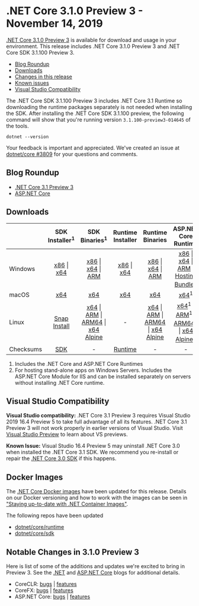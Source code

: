 # .NET Core 3.1.0 Preview 3 - November 14, 2019

[.NET Core 3.1.0 Preview 3](https://dotnet.microsoft.com/download/dotnet/3.1) is available for download and usage in your environment. This release includes .NET Core 3.1.0 Preview 3 and .NET Core SDK 3.1.100 Preview 3.

* [Blog Roundup](#blog-roundup)
* [Downloads](https://dotnet.microsoft.com/download/dotnet/3.1)
* [Changes in this release](#notable-changes-in-310-preview-3)
* [Known issues](../3.1-known-issues.md)
* [Visual Studio Compatibility](#visual-studio-compatibility)

The .NET Core SDK 3.1.100 Preview 3 includes .NET Core 3.1 Runtime so downloading the runtime packages separately is not needed when installing the SDK. After installing the .NET Core SDK 3.1.100 preview, the following command will show that you're running version `3.1.100-preview3-014645` of the tools.

`dotnet --version`

Your feedback is important and appreciated. We've created an issue at [dotnet/core #3809](https://github.com/dotnet/core/issues/3809) for your questions and comments.

## Blog Roundup

* [.NET Core 3.1 Preview 3][dotnet-blog]
* [ASP.NET Core][aspnet-blog]

## Downloads

|           | SDK Installer<sup>1</sup>                        | SDK Binaries<sup>1</sup>                 | Runtime Installer                                        | Runtime Binaries                                 | ASP.NET Core Runtime           | Windows Desktop Runtime           |
| --------- | :------------------------------------------:     | :----------------------:                 | :---------------------------:                            | :-------------------------:                      | :-----------------:            |:-----------------:            |
| Windows   | [x86][dotnet-sdk-win-x86.exe] \| [x64][dotnet-sdk-win-x64.exe] | [x86][dotnet-sdk-win-x86.zip] \| [x64][dotnet-sdk-win-x64.zip] \| [ARM][dotnet-sdk-win-arm.zip] | [x86][dotnet-runtime-win-x86.exe] \| [x64][dotnet-runtime-win-x64.exe] | [x86][dotnet-runtime-win-x86.zip] \| [x64][dotnet-runtime-win-x64.zip] \| [ARM][dotnet-runtime-win-arm.zip]  | [x86][aspnetcore-runtime-win-x86.exe] \| [x64][aspnetcore-runtime-win-x64.exe] \| [ARM][aspnetcore-runtime-win-arm.zip] \|<br/> [Hosting Bundle][dotnet-hosting-win.exe]<sup>2</sup> | [x86][windowsdesktop-runtime-win-x86.exe] \| [x64][windowsdesktop-runtime-win-x64.exe] |
| macOS     | [x64][dotnet-sdk-osx-x64.pkg]  | [x64][dotnet-sdk-osx-x64.tar.gz]     | [x64][dotnet-runtime-osx-x64.pkg] | [x64][dotnet-runtime-osx-x64.tar.gz] | [x64][aspnetcore-runtime-osx-x64.tar.gz]<sup>1</sup> | - |
| Linux     |  [Snap Install][snap-install]  | [x64][dotnet-sdk-linux-x64.tar.gz] \| [ARM][dotnet-sdk-linux-arm.tar.gz] \| [ARM64][dotnet-sdk-linux-arm64.tar.gz] \| [x64 Alpine][dotnet-sdk-linux-musl-x64.tar.gz] | - | [x64][dotnet-runtime-linux-x64.tar.gz] \| [ARM][dotnet-runtime-linux-arm.tar.gz] \| [ARM64][dotnet-runtime-linux-arm64.tar.gz] \| [x64 Alpine][dotnet-runtime-linux-musl-x64.tar.gz] | [x64][aspnetcore-runtime-linux-x64.tar.gz]<sup>1</sup>  \| [ARM][aspnetcore-runtime-linux-arm.tar.gz]<sup>1</sup> \| [ARM64][aspnetcore-runtime-linux-arm64.tar.gz]<sup>1</sup> \| [x64 Alpine][aspnetcore-runtime-linux-musl-x64.tar.gz]<sup>1</sup> | - |
| Checksums | [SDK][checksums-sdk]                             | -                                        | [Runtime][checksums-runtime]                             | - | - | - |

1. Includes the .NET Core and ASP.NET Core Runtimes
2. For hosting stand-alone apps on Windows Servers. Includes the ASP.NET Core Module for IIS and can be installed separately on servers without installing .NET Core runtime.

## Visual Studio Compatibility

**Visual Studio compatibility:** .NET Core 3.1 Preview 3 requires Visual Studio 2019 16.4 Preview 5 to take full advantage of all its features. .NET Core 3.1 Preview 3 will not work properly in earlier versions of Visual Studio. Visit [Visual Studio Preview](https://visualstudio.microsoft.com/vs/preview/) to learn about VS previews.

**Known Issue:** Visual Studio 16.4 Preview 5 may uninstall .NET Core 3.0 when installed the .NET Core 3.1 SDK. We recommend you re-install or repair the [.NET Core 3.0 SDK](https://dotnet.microsoft.com/download/dotnet/3.0) if this happens.


## Docker Images

The [.NET Core Docker images](https://hub.docker.com/r/microsoft/dotnet/) have been updated for this release. Details on our Docker versioning and how to work with the images can be seen in ["Staying up-to-date with .NET Container Images"](https://blogs.msdn.microsoft.com/dotnet/2018/06/18/staying-up-to-date-with-net-container-images/).

The following repos have been updated

* [dotnet/core/runtime](https://hub.docker.com/_/microsoft-dotnet-core-runtime/)
* [dotnet/core/sdk](https://hub.docker.com/_/microsoft-dotnet-core-sdk/)

## Notable Changes in 3.1.0 Preview 3

Here is list of some of the additions and updates we're excited to bring in Preview 3. See the [.NET][dotnet-blog] and [ASP.NET Core][aspnet-blog] blogs for additional details.

* CoreCLR: [bugs][coreclr_bugs] | [features][coreclr_features]
* CoreFX: [bugs][corefx_bugs] | [features][corefx_features]
* ASP.NET Core: [bugs][aspnet_bugs] | [features][aspnet_features]

[blob-runtime]: https://dotnetcli.blob.core.windows.net/dotnet/Runtime/
[blob-sdk]: https://dotnetcli.blob.core.windows.net/dotnet/Sdk/
[release-notes]: https://github.com/dotnet/core/blob/main/release-notes/3.1/preview/3.1.0-preview3.md
[snap-install]: 3.1.0-preview3-install-instructions.md

[checksums-runtime]: https://dotnetcli.blob.core.windows.net/dotnet/checksums/3.1.0-preview3-sha.txt
[checksums-sdk]: https://dotnetcli.blob.core.windows.net/dotnet/checksums/3.1.0-preview3-sha.txt

[linux-install]: https://learn.microsoft.com/dotnet/core/install/linux
[linux-setup]: https://github.com/dotnet/core/blob/main/Documentation/linux-setup.md

[dotnet-blog]: https://devblogs.microsoft.com/dotnet/announcing-net-core-3-1-preview-3/
[aspnet-blog]: https://devblogs.microsoft.com/aspnet/asp-net-core-updates-in-net-core-3-1-preview-3/

[aspnet_bugs]: https://github.com/aspnet/AspNetCore/issues?q=is%3Aissue+milestone%3A3.1.0-preview3+label%3ADone+label%3Abug
[aspnet_features]: https://github.com/aspnet/AspNetCore/issues?q=is%3Aissue+milestone%3A3.1.0-preview3+label%3ADone+label%3Aenhancement
[coreclr_bugs]: https://github.com/dotnet/coreclr/issues?utf8=%E2%9C%93&q=is%3Aissue+milestone%3A3.1+label%3Abug+
[coreclr_features]: https://github.com/dotnet/coreclr/issues?q=is%3Aissue+milestone%3A3.1+label%3Aenhancement
[corefx_bugs]: https://github.com/dotnet/corefx/issues?q=is%3Aissue+milestone%3A3.1+label%3Abug
[corefx_features]: https://github.com/dotnet/corefx/issues?q=is%3Aissue+milestone%3A3.1+label%3Aenhancement


[//]: # ( Runtime 3.1.0-preview3.19553.2)
[dotnet-apphost-pack-x64.deb]: https://download.visualstudio.microsoft.com/download/pr/076aa090-ddbc-445e-b509-1a8b9bc0755b/9bbf57be915dca66f80aa61313089ee5/dotnet-apphost-pack-3.1.0-preview3.19553.2-x64.deb
[dotnet-apphost-pack-x64.rpm]: https://download.visualstudio.microsoft.com/download/pr/04fc64aa-a5e7-4673-a3f1-bbad9bd118c6/7e35af867155fd3c540853482f5001b0/dotnet-apphost-pack-3.1.0-preview3.19553.2-x64.rpm
[dotnet-host-x64.deb]: https://download.visualstudio.microsoft.com/download/pr/3c464dc7-800d-4d95-b9e6-5ed4655e2623/a638e35e5686fe14f9d1b3899e0c12de/dotnet-host-3.1.0-preview3.19553.2-x64.deb
[dotnet-host-x64.rpm]: https://download.visualstudio.microsoft.com/download/pr/5115e89e-c2c7-4c18-8b71-65b6bf47ddc8/cfa419e6c6677169c91c5f0b35d16413/dotnet-host-3.1.0-preview3.19553.2-x64.rpm
[dotnet-hostfxr-x64.deb]: https://download.visualstudio.microsoft.com/download/pr/4a0e1191-b65a-4c4a-9a45-ddbbf1205731/b86658a1b8ba4c1a6db1042e3d0fa54b/dotnet-hostfxr-3.1.0-preview3.19553.2-x64.deb
[dotnet-hostfxr-x64.rpm]: https://download.visualstudio.microsoft.com/download/pr/3a6c6841-af2f-4ae1-aea7-197f1bd4d82d/208e16d99330eec975c3e3ec43bfbf9c/dotnet-hostfxr-3.1.0-preview3.19553.2-x64.rpm
[dotnet-runtime-linux-arm.tar.gz]: https://download.visualstudio.microsoft.com/download/pr/a9baad76-ef4b-4783-b52f-50616b180826/3fb390a260b8103909a4d725743c22c3/dotnet-runtime-3.1.0-preview3.19553.2-linux-arm.tar.gz
[dotnet-runtime-linux-arm64.tar.gz]: https://download.visualstudio.microsoft.com/download/pr/e20b886c-a4c4-4349-bb51-8d7ec7538b92/f1c54869255c2c29587c5aa85f0a9c99/dotnet-runtime-3.1.0-preview3.19553.2-linux-arm64.tar.gz
[dotnet-runtime-linux-musl-x64.tar.gz]: https://download.visualstudio.microsoft.com/download/pr/7abc799e-1280-4e9c-8a35-770c67e8d676/056d1b58d878d318ff70b941542a6f56/dotnet-runtime-3.1.0-preview3.19553.2-linux-musl-x64.tar.gz
[dotnet-runtime-linux-x64.tar.gz]: https://download.visualstudio.microsoft.com/download/pr/0eeb025f-c1d0-4a97-81a6-704092b8beb5/ee19cff2f6ac552749b88f848680dab1/dotnet-runtime-3.1.0-preview3.19553.2-linux-x64.tar.gz
[dotnet-runtime-osx-x64.pkg]: https://download.visualstudio.microsoft.com/download/pr/00df5471-eaaf-4e0b-9c67-1e2b0975629e/b45c781b030d3acaf582ed9ebe537292/dotnet-runtime-3.1.0-preview3.19553.2-osx-x64.pkg
[dotnet-runtime-osx-x64.tar.gz]: https://download.visualstudio.microsoft.com/download/pr/feaa11a2-1c4d-4e0e-aa0e-3767ac01ef6c/0e2cfba32c94e0395677e2d6e071b23e/dotnet-runtime-3.1.0-preview3.19553.2-osx-x64.tar.gz
[dotnet-runtime-rhel.6-x64.tar.gz]: https://download.visualstudio.microsoft.com/download/pr/0d904df6-de76-45fa-aaa2-5cd515184f5b/54cdbf4e6916cf6a3f134d9a98bebf64/dotnet-runtime-3.1.0-preview3.19553.2-rhel.6-x64.tar.gz
[dotnet-runtime-win-arm.zip]: https://download.visualstudio.microsoft.com/download/pr/4fff618a-38e4-4005-91f9-9c32559e9c25/0e377e2b51ab196a8bd690b493d022c9/dotnet-runtime-3.1.0-preview3.19553.2-win-arm.zip
[dotnet-runtime-win-x64.exe]: https://download.visualstudio.microsoft.com/download/pr/f89f183f-10ab-4304-9b4d-5280f05020b0/7cd7e81a916c83e30818e7557ee3f550/dotnet-runtime-3.1.0-preview3.19553.2-win-x64.exe
[dotnet-runtime-win-x64.zip]: https://download.visualstudio.microsoft.com/download/pr/4f52ee18-ded8-4b9a-9888-5fd44da8a752/65af712da9ebe8138b2d892b18fdbe05/dotnet-runtime-3.1.0-preview3.19553.2-win-x64.zip
[dotnet-runtime-win-x86.exe]: https://download.visualstudio.microsoft.com/download/pr/8872aa70-0661-477a-9230-595442df69ba/c0cec714545ee74ba9dc88712a54afd1/dotnet-runtime-3.1.0-preview3.19553.2-win-x86.exe
[dotnet-runtime-win-x86.zip]: https://download.visualstudio.microsoft.com/download/pr/ed8d63fa-18ed-46e2-8919-79286b437d5b/1b29b54a7cbedac5b04450b18435513e/dotnet-runtime-3.1.0-preview3.19553.2-win-x86.zip
[dotnet-runtime-x64.deb]: https://download.visualstudio.microsoft.com/download/pr/96f75bef-ef1e-4433-91fe-22a632d9412c/7313406b2d714548b7f36680007b113b/dotnet-runtime-3.1.0-preview3.19553.2-x64.deb
[dotnet-runtime-x64.rpm]: https://download.visualstudio.microsoft.com/download/pr/c8152532-19f5-4c9c-b3f5-5db00bcdc183/5746bf3fe020e8c3cbd283379407bd45/dotnet-runtime-3.1.0-preview3.19553.2-x64.rpm
[dotnet-runtime-deps-centos.7-x64.rpm]: https://download.visualstudio.microsoft.com/download/pr/7b891ae0-23c5-414b-8855-ed3af713647a/9c76af37806a7e8e19df47549456c201/dotnet-runtime-deps-3.1.0-preview3.19553.2-centos.7-x64.rpm
[dotnet-runtime-deps-fedora.27-x64.rpm]: https://download.visualstudio.microsoft.com/download/pr/337dbf45-0bd2-4654-95ce-55ee3338a0d1/0f9fa774c1e2575927817218ff4a119b/dotnet-runtime-deps-3.1.0-preview3.19553.2-fedora.27-x64.rpm
[dotnet-runtime-deps-opensuse.42-x64.rpm]: https://download.visualstudio.microsoft.com/download/pr/3e0d95ab-1628-4864-bbfa-507e553d4fbd/9630c78dc2d7a7f84e7afc9166290b6b/dotnet-runtime-deps-3.1.0-preview3.19553.2-opensuse.42-x64.rpm
[dotnet-runtime-deps-oraclelinux.7-x64.rpm]: https://download.visualstudio.microsoft.com/download/pr/50b333b9-70d3-4303-aed0-c8b758288c21/8b11343f577ccd6aac65f951d36ea807/dotnet-runtime-deps-3.1.0-preview3.19553.2-oraclelinux.7-x64.rpm
[dotnet-runtime-deps-rhel.7-x64.rpm]: https://download.visualstudio.microsoft.com/download/pr/954f6b39-9d97-4287-ba9f-1ddbd418fec3/ceaea33e097c2bbd632542638554b9a0/dotnet-runtime-deps-3.1.0-preview3.19553.2-rhel.7-x64.rpm
[dotnet-runtime-deps-sles.12-x64.rpm]: https://download.visualstudio.microsoft.com/download/pr/1d1c7bc4-78d9-4316-a787-0f90e7ca55af/29173b43611992497a8de0e361a0dc2e/dotnet-runtime-deps-3.1.0-preview3.19553.2-sles.12-x64.rpm
[dotnet-runtime-deps-x64.deb]: https://download.visualstudio.microsoft.com/download/pr/a2f02b45-6736-48da-80da-b5db00f50c24/fb40ff1fe70a3ea3dfacacbc204c1d0a/dotnet-runtime-deps-3.1.0-preview3.19553.2-x64.deb
[dotnet-targeting-pack-x64.deb]: https://download.visualstudio.microsoft.com/download/pr/81343755-93d5-458e-b397-241ded4052c4/44c9b1bcaefb4c64a9bf9edd52edf81e/dotnet-targeting-pack-3.1.0-preview3.19553.2-x64.deb
[dotnet-targeting-pack-x64.rpm]: https://download.visualstudio.microsoft.com/download/pr/d21a8ca7-c6dc-48f2-9729-878d1d100345/fa7822110d4c91731b1e1630470af357/dotnet-targeting-pack-3.1.0-preview3.19553.2-x64.rpm

[windowsdesktop-runtime-win-x64.exe]: https://download.visualstudio.microsoft.com/download/pr/00a9c6a9-9207-4ff7-a990-0df374f76616/b04ea6d4849484967ceca4d7d5b8ff8a/windowsdesktop-runtime-3.1.0-preview3.19553.2-win-x64.exe
[windowsdesktop-runtime-win-x86.exe]: https://download.visualstudio.microsoft.com/download/pr/9e223ed0-aeae-4b06-8a36-07ab8a5190fa/2583694e2f81584e7581ac72edfa78c5/windowsdesktop-runtime-3.1.0-preview3.19553.2-win-x86.exe

[//]: # ( ASP 3.1.0-preview3.19555.2)
[aspnetcore-runtime-linux-arm.tar.gz]: https://download.visualstudio.microsoft.com/download/pr/fb197db9-6158-4fe0-b5da-83fd9a39ec0e/01c6d1df4c14bf73cb17aed40962ccf1/aspnetcore-runtime-3.1.0-preview3.19555.2-linux-arm.tar.gz
[aspnetcore-runtime-linux-arm64.tar.gz]: https://download.visualstudio.microsoft.com/download/pr/4b4ab5c1-d503-48fd-b607-7e967efc0b3a/2a28bcf9168d0483150729868867bae2/aspnetcore-runtime-3.1.0-preview3.19555.2-linux-arm64.tar.gz
[aspnetcore-runtime-linux-musl-x64.tar.gz]: https://download.visualstudio.microsoft.com/download/pr/403af955-d346-4463-bdce-282ed6f5cdb9/e886b737518afe88278e63d33c2ecf71/aspnetcore-runtime-3.1.0-preview3.19555.2-linux-musl-x64.tar.gz
[aspnetcore-runtime-linux-x64.tar.gz]: https://download.visualstudio.microsoft.com/download/pr/0ba154a9-0217-473c-9e62-ea85bbadec17/6f369f74d7beaf897c0538c4259a8618/aspnetcore-runtime-3.1.0-preview3.19555.2-linux-x64.tar.gz
[aspnetcore-runtime-osx-x64.tar.gz]: https://download.visualstudio.microsoft.com/download/pr/7fc998e4-6d8c-4cc4-ab9b-9ad591bc97f8/fb2e50aeff5c3464c78cd740392df91b/aspnetcore-runtime-3.1.0-preview3.19555.2-osx-x64.tar.gz
[aspnetcore-runtime-rh.rhel.7-x64.rpm]: https://download.visualstudio.microsoft.com/download/pr/95dd5969-6109-4ca3-9cfb-361e6d768bc3/e382ef2ea2b4fc1fd69426ef0fa3fb40/aspnetcore-runtime-3.1.0-preview3.19555.2-rh.rhel.7-x64.rpm
[aspnetcore-runtime-win-arm.zip]: https://download.visualstudio.microsoft.com/download/pr/24e6b70d-ea3d-4925-ae27-c09b0b6f2dbb/9e3fa70c47c8abfad397a54960b2ba6b/aspnetcore-runtime-3.1.0-preview3.19555.2-win-arm.zip
[aspnetcore-runtime-win-x64.exe]: https://download.visualstudio.microsoft.com/download/pr/fafc0d07-887f-4460-94e0-16c3595ab5d7/5551ae31cac7af992d44900531869c22/aspnetcore-runtime-3.1.0-preview3.19555.2-win-x64.exe
[aspnetcore-runtime-win-x64.zip]: https://download.visualstudio.microsoft.com/download/pr/0f07f0c8-6d03-4adc-a809-b06a576e9ddf/7eb74f3c9097224ad232f6834c36f77c/aspnetcore-runtime-3.1.0-preview3.19555.2-win-x64.zip
[aspnetcore-runtime-win-x86.exe]: https://download.visualstudio.microsoft.com/download/pr/5ea17358-8c10-4122-af8d-8eb2da8215b2/a1fc08fd57334f1abb718f9c1091179b/aspnetcore-runtime-3.1.0-preview3.19555.2-win-x86.exe
[aspnetcore-runtime-win-x86.zip]: https://download.visualstudio.microsoft.com/download/pr/90f94ae0-4db3-4ab8-ad05-ffbadebf2d89/d430c3a4568dfd3bd6283b6921122ee6/aspnetcore-runtime-3.1.0-preview3.19555.2-win-x86.zip
[aspnetcore-runtime-x64.deb]: https://download.visualstudio.microsoft.com/download/pr/cc9e6631-62f7-4a41-b9c6-e429bc6bc3a6/ee53d5dc260c8295bb6291f0438055d7/aspnetcore-runtime-3.1.0-preview3.19555.2-x64.deb
[aspnetcore-runtime-x64.rpm]: https://download.visualstudio.microsoft.com/download/pr/20d5199b-c04a-4233-a787-25af8e5f4a23/9ecf5ddb4e4bc80404293aa3653c9bab/aspnetcore-runtime-3.1.0-preview3.19555.2-x64.rpm
[aspnetcore-targeting-pack.deb]: https://download.visualstudio.microsoft.com/download/pr/aba8eaa6-764c-49b9-a82d-1619ea191fea/ccb0c73e74f2e5d64edc5e8c952ded1d/aspnetcore-targeting-pack-3.1.0-preview3.19555.2.deb
[aspnetcore-targeting-pack.rpm]: https://download.visualstudio.microsoft.com/download/pr/7ff0dcd3-76c9-413d-ab68-edc768ccd5e7/3d00e8fbc5cd530204765925c6fe3f5c/aspnetcore-targeting-pack-3.1.0-preview3.19555.2.rpm
[dotnet-hosting-win.exe]: https://download.visualstudio.microsoft.com/download/pr/aaac7b0f-567c-4b09-9905-aba0e9cbb604/c977eafafa3f846fb081a496d6f9e640/dotnet-hosting-3.1.0-preview3.19555.2-win.exe

[//]: # ( SDK 3.1.100-preview3-014645 )
[dotnet-sdk-linux-arm.tar.gz]: https://download.visualstudio.microsoft.com/download/pr/018e0c67-f335-4a44-b79f-79a4093342d7/29fc2229b5f83f4176b9c9ff16aebada/dotnet-sdk-3.1.100-preview3-014645-linux-arm.tar.gz
[dotnet-sdk-linux-arm64.tar.gz]: https://download.visualstudio.microsoft.com/download/pr/beadd57f-83ec-407a-96da-624c61c5fdcf/b1e5eb0c57f3558680e94310ba6c1470/dotnet-sdk-3.1.100-preview3-014645-linux-arm64.tar.gz
[dotnet-sdk-linux-musl-x64.tar.gz]: https://download.visualstudio.microsoft.com/download/pr/9893487d-ecfc-4654-a06d-a70d149ebae4/86997fe999ec5598d7e6fa8ae9d6cf66/dotnet-sdk-3.1.100-preview3-014645-linux-musl-x64.tar.gz
[dotnet-sdk-linux-x64.tar.gz]: https://download.visualstudio.microsoft.com/download/pr/941853c3-98c6-44ff-b11f-3892e4f91814/14e8f22c7a1d95dd6fe9a53296d19073/dotnet-sdk-3.1.100-preview3-014645-linux-x64.tar.gz
[dotnet-sdk-osx-x64.pkg]: https://download.visualstudio.microsoft.com/download/pr/f4377189-a171-425b-8ef6-f8f21e89a8b0/b0d3561b13bd43ab4771bb62a2fddd4d/dotnet-sdk-3.1.100-preview3-014645-osx-x64.pkg
[dotnet-sdk-osx-x64.tar.gz]: https://download.visualstudio.microsoft.com/download/pr/b29e180d-352b-4a27-9dd9-fb327f1e655f/6b4930d53b2d93f5edd927ef679bbeae/dotnet-sdk-3.1.100-preview3-014645-osx-x64.tar.gz
[dotnet-sdk-win-arm.zip]: https://download.visualstudio.microsoft.com/download/pr/4e7d296b-67f0-44d4-8604-169210ef6e4c/016fc616bb1c8e0ef0314bdd7513250e/dotnet-sdk-3.1.100-preview3-014645-win-arm.zip
[dotnet-sdk-win-x64.exe]: https://download.visualstudio.microsoft.com/download/pr/90a377d2-5255-4bce-8612-a11dc81fe450/8587dee87b56f392f96695177972c418/dotnet-sdk-3.1.100-preview3-014645-win-x64.exe
[dotnet-sdk-win-x64.zip]: https://download.visualstudio.microsoft.com/download/pr/57e30e7e-d765-4e8b-90be-e904759386f2/3b73f472d962ccd7645d9b8d6db08e1a/dotnet-sdk-3.1.100-preview3-014645-win-x64.zip
[dotnet-sdk-win-x86.exe]: https://download.visualstudio.microsoft.com/download/pr/8362d64d-26d0-458b-b560-ca927fbd102b/c43ccfe2f8e1c640f994a33a16b98ef6/dotnet-sdk-3.1.100-preview3-014645-win-x86.exe
[dotnet-sdk-win-x86.zip]: https://download.visualstudio.microsoft.com/download/pr/86bf80b7-2abb-4c21-8874-c0c4226ab0ec/8d826ba9082d9628b9e79be9ad34f1e9/dotnet-sdk-3.1.100-preview3-014645-win-x86.zip
[dotnet-sdk-x64.deb]: https://download.visualstudio.microsoft.com/download/pr/e3fd1dac-b47e-43d3-9098-579396f7fab3/3fe41d4aa6703b557adb0b2131626313/dotnet-sdk-3.1.100-preview3-014645-x64.deb
[dotnet-sdk-x64.rpm]: https://download.visualstudio.microsoft.com/download/pr/b095aa96-b0f0-465a-ab59-097de76e50fe/2a3f0c0ec43d6cf5ccff91278f076f56/dotnet-sdk-3.1.100-preview3-014645-x64.rpm


